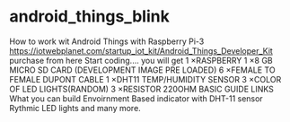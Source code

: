 # android_things_blink
How to work wit Android Things with Raspberry Pi-3 
https://iotwebplanet.com/startup_iot_kit/Android_Things_Developer_Kit purchase from here 
Start coding....
you will get 
1 ×RASPBERRY
1 ×8 GB MICRO SD CARD (DEVELOPMENT IMAGE PRE LOADED)
6 ×FEMALE TO FEMALE DUPONT CABLE
1 ×DHT11 TEMP/HUMIDITY SENSOR
3 ×COLOR OF LED LIGHTS(RANDOM)
3 ×RESISTOR 220OHM
BASIC GUIDE LINKS
What you can build
Envoirnment Based indicator with DHT-11 sensor 
Rythmic LED lights and many more.

